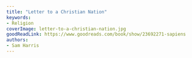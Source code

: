 ```yaml
---
title: "Letter to a Christian Nation"
keywords:
- Religion
coverImage: letter-to-a-christian-nation.jpg
goodReadLink: https://www.goodreads.com/book/show/23692271-sapiens
authors:
- Sam Harris
---
```

